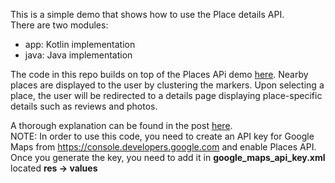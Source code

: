This is a simple demo that shows how to use the Place details API.  
There are two modules:  
* app: Kotlin implementation
* java: Java implementation

The code in this repo builds on top of the Places APi demo [here](https://github.com/MChehab94/Google-Maps-Places-Demo). Nearby places are displayed to the user by clustering the markers. 
Upon selecting a place, the user will be redirected to a details page displaying place-specific details such as reviews and photos.  

A thorough explanation can be found in the post [here](http://mobiledevhub.com/2018/11/30/android-how-to-use-place-details-api/).  
NOTE: In order to use this code, you need to create an API key for Google Maps from https://console.developers.google.com and enable Places API. 
Once you generate the key, you need to add it in **google_maps_api_key.xml** located **res -> values**
